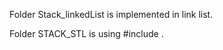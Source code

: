 
Folder Stack_linkedList is implemented in link list. 

Folder STACK_STL is using #include<stack> .
